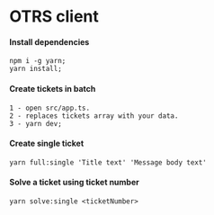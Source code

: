 # OTRS client

#### Install dependencies

```
npm i -g yarn;
yarn install;
```

#### Create tickets in batch

```
1 - open src/app.ts.
2 - replaces tickets array with your data.
3 - yarn dev;
```

#### Create single ticket

```
yarn full:single 'Title text' 'Message body text'
```

#### Solve a ticket using ticket number

```
yarn solve:single <ticketNumber>
```
